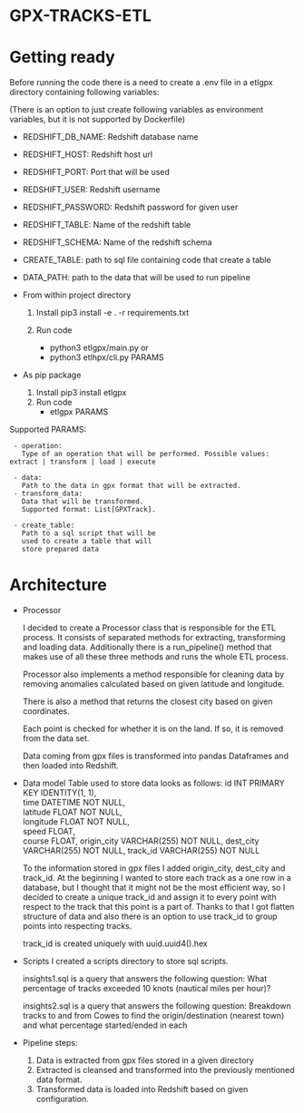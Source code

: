 # GPX-TRACKS-ETL

# Getting ready

Before running the code there is a need to create a .env file
in a etlgpx directory containing following variables:

(There is an option to just create following variables as environment variables, but
it is not supported by Dockerfile)

- REDSHIFT_DB_NAME: Redshift database name
- REDSHIFT_HOST: Redshift host url
- REDSHIFT_PORT: Port that will be used
- REDSHIFT_USER: Redshift username
- REDSHIFT_PASSWORD: Redshift password for given user
- REDSHIFT_TABLE: Name of the redshift table
- REDSHIFT_SCHEMA: Name of the redshift schema
- CREATE_TABLE: path to sql file containing code that create a table
- DATA_PATH: path to the data that will be used to run pipeline

- From within project directory

  1. Install
     pip3 install -e . -r requirements.txt
  2. Run code

     - python3 etlgpx/main.py
       or
     - python3 etlhpx/cli.py PARAMS

- As pip package

  1. Install
     pip3 install etlgpx
  2. Run code
     - etlgpx PARAMS

Supported PARAMS:

     - operation:
       Type of an operation that will be performed. Possible values: extract | transform | load | execute

     - data:
       Path to the data in gpx format that will be extracted.
     - transform_data:
       Data that will be transformed.
       Supported format: List[GPXTrack].

     - create_table:
       Path to a sql script that will be
       used to create a table that will
       store prepared data

# Architecture

- Processor

  I decided to create a Processor class that is responsible for the ETL process. It consists of separated methods for
  extracting, transforming and loading data. Additionally there is a run_pipeline() method that makes use of
  all these three methods and runs the whole ETL process.

  Processor also implements a method responsible for cleaning data by removing anomalies calculated based on
  given latitude and longitude.

  There is also a method that returns the closest city based on given coordinates.

  Each point is checked for whether it is on the land. If so, it is removed from the data set.

  Data coming from gpx files is transformed into pandas Dataframes and then loaded into Redshift.

- Data model
  Table used to store data looks as follows:
  id INT PRIMARY KEY IDENTITY(1, 1),  
  time DATETIME NOT NULL,  
  latitude FLOAT NOT NULL,  
  longitude FLOAT NOT NULL,  
  speed FLOAT,  
  course FLOAT,
  origin_city VARCHAR(255) NOT NULL,
  dest_city VARCHAR(255) NOT NULL,
  track_id VARCHAR(255) NOT NULL

  To the information stored in gpx files I added origin_city, dest_city and track_id. At the beginning I wanted to store each track as a one row in a database, but I thought that it might not be the most efficient way, so I decided to create a unique track_id and assign it to every point with respect to the track that this point is a part of. Thanks to that I got flatten structure of data and also there is an option to use track_id to group points into respecting tracks.

  track_id is created uniquely with uuid.uuid4().hex

- Scripts
  I created a scripts directory to store sql scripts.

  insights1.sql is a query that answers the following question:
  What percentage of tracks exceeded 10 knots (nautical miles per hour)?

  insights2.sql is a query that answers the following question:
  Breakdown tracks to and from Cowes to find the origin/destination (nearest town)
  and what percentage started/ended in each

- Pipeline steps:
  1. Data is extracted from gpx files stored in a given directory
  2. Extracted is cleansed and transformed into the previously mentioned data format.
  3. Transformed data is loaded into Redshift based on given configuration.
